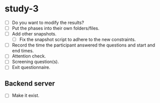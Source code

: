 # study-3

- [ ] Do you want to modify the results?
- [ ] Put the phases into their own folders/files.
- [ ] Add other snapshots.
  - [ ] Fix the snapshot script to adhere to the new constraints.
- [ ] Record the time the participant answered the questions and start and end times.
- [ ] Attention check.
- [ ] Screening question(s).
- [ ] Exit questionnaire.

## Backend server

- [ ] Make it exist.
